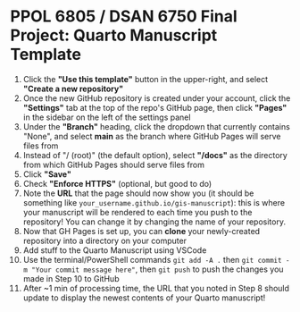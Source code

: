 # PPOL 6805 / DSAN 6750 Final Project: Quarto Manuscript Template

1. Click the **"Use this template"** button in the upper-right, and select **"Create a new repository"**
2. Once the new GitHub repository is created under your account, click the **"Settings"** tab at the top of the repo's GitHub page, then click **"Pages"** in the sidebar on the left of the settings panel
3. Under the **"Branch"** heading, click the dropdown that currently contains "None", and select **main** as the branch where GitHub Pages will serve files from
4. Instead of "/ (root)" (the default option), select **"/docs"** as the directory from which GitHub Pages should serve files from
5. Click **"Save"**
6. Check **"Enforce HTTPS"** (optional, but good to do)
7. Note the **URL** that the page should now show you (it should be something like `your_username.github.io/gis-manuscript`): this is where your manuscript will be rendered to each time you push to the repository! You can change it by changing the name of your repository.
8. Now that GH Pages is set up, you can **clone** your newly-created repository into a directory on your computer
9. Add stuff to the Quarto Manuscript using VSCode
10. Use the terminal/PowerShell commands `git add -A .` then `git commit -m "Your commit message here"`, then `git push` to push the changes you made in Step 10 to GitHub
11. After ~1 min of processing time, the URL that you noted in Step 8 should update to display the newest contents of your Quarto manuscript!
